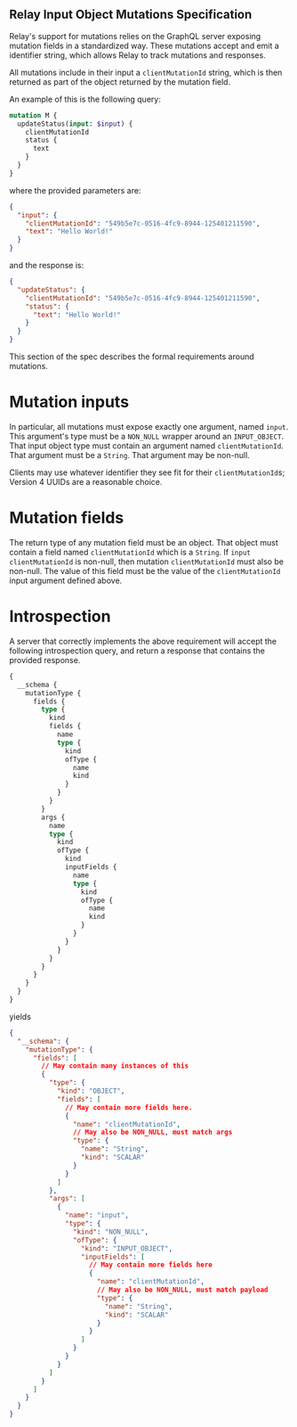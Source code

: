 Relay Input Object Mutations Specification
------------------------------------------

Relay's support for mutations relies on the GraphQL server exposing
mutation fields in a standardized way. These mutations accept and emit a
identifier string, which allows Relay to track mutations and responses.

All mutations include in their input a `clientMutationId` string, which is then
returned as part of the object returned by the mutation field.

An example of this is the following query:

```graphql
mutation M {
  updateStatus(input: $input) {
    clientMutationId
    status {
      text
    }
  }
}
```

where the provided parameters are:

```json
{
  "input": {
    "clientMutationId": "549b5e7c-0516-4fc9-8944-125401211590",
    "text": "Hello World!"
  }
}
```

and the response is:

```json
{
  "updateStatus": {
    "clientMutationId": "549b5e7c-0516-4fc9-8944-125401211590",
    "status": {
      "text": "Hello World!"
    }
  }
}
```

This section of the spec describes the formal requirements around mutations.

# Mutation inputs

In particular, all mutations must expose exactly one argument, named `input`.
This argument's type must be a `NON_NULL` wrapper around an `INPUT_OBJECT`. That
input object type must contain an argument named `clientMutationId`. That
argument must be a `String`. That argument may be non-null.

Clients may use whatever identifier they see fit for their `clientMutationId`s;
Version 4 UUIDs are a reasonable choice.

# Mutation fields

The return type of any mutation field must be an object. That object must
contain a field named `clientMutationId` which is a `String`. If `input`
`clientMutationId` is non-null, then mutation `clientMutationId` must also be
non-null. The value of this field must be the value of the `clientMutationId`
input argument defined above.

# Introspection

A server that correctly implements the above requirement will accept the
following introspection query, and return a response that contains the
provided response.

```graphql
{
  __schema {
    mutationType {
      fields {
        type {
          kind
          fields {
            name
            type {
              kind
              ofType {
                name
                kind
              }
            }
          }
        }
        args {
          name
          type {
            kind
            ofType {
              kind
              inputFields {
                name
                type {
                  kind
                  ofType {
                    name
                    kind
                  }
                }
              }
            }
          }
        }
      }
    }
  }
}
```

yields

```json
{
  "__schema": {
    "mutationType": {
      "fields": [
        // May contain many instances of this
        {
          "type": {
            "kind": "OBJECT",
            "fields": [
              // May contain more fields here.
              {
                "name": "clientMutationId",
                // May also be NON_NULL, must match args
                "type": {
                  "name": "String",
                  "kind": "SCALAR"
                }
              }
            ]
          },
          "args": [
            {
              "name": "input",
              "type": {
                "kind": "NON_NULL",
                "ofType": {
                  "kind": "INPUT_OBJECT",
                  "inputFields": [
                    // May contain more fields here
                    {
                      "name": "clientMutationId",
                      // May also be NON_NULL, must match payload
                      "type": {
                        "name": "String",
                        "kind": "SCALAR"
                      }
                    }
                  ]
                }
              }
            }
          ]
        }
      ]
    }
  }
}
```
